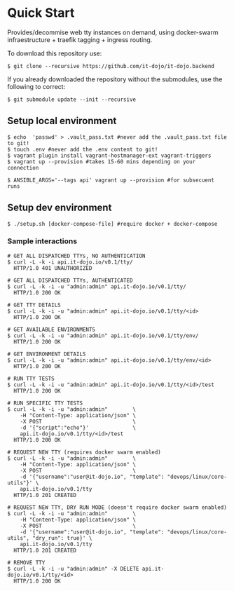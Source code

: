 # Quick Start

Provides/decommise web tty instances on demand, using docker-swarm
infraestructure + traefik tagging + ingress routing.

To download this repository use:

    $ git clone --recursive https://github.com/it-dojo/it-dojo.backend

If you already downloaded the repository without the submodules, use the
following to correct:

    $ git submodule update --init --recursive

## Setup local environment

    $ echo  'passwd' > .vault_pass.txt #never add the .vault_pass.txt file to git!
    $ touch .env #never add the .env content to git!
    $ vagrant plugin install vagrant-hostmanager-ext vagrant-triggers
    $ vagrant up --provision #takes 15-60 mins depending on your connection

    $ ANSIBLE_ARGS='--tags api' vagrant up --provision #for subsecuent runs

## Setup dev environment

    $ ./setup.sh [docker-compose-file] #require docker + docker-compose

### Sample interactions

    # GET ALL DISPATCHED TTYs, NO AUTHENTICATION
    $ curl -L -k -i api.it-dojo.io/v0.1/tty/
      HTTP/1.0 401 UNAUTHORIZED

    # GET ALL DISPATCHED TTYs, AUTHENTICATED
    $ curl -L -k -i -u "admin:admin" api.it-dojo.io/v0.1/tty/
      HTTP/1.0 200 OK

    # GET TTY DETAILS
    $ curl -L -k -i -u "admin:admin" api.it-dojo.io/v0.1/tty/<id>
      HTTP/1.0 200 OK

    # GET AVAILABLE ENVIRONMENTS
    $ curl -L -k -i -u "admin:admin" api.it-dojo.io/v0.1/tty/env/
      HTTP/1.0 200 OK

    # GET ENVIRONMENT DETAILS
    $ curl -L -k -i -u "admin:admin" api.it-dojo.io/v0.1/tty/env/<id>
      HTTP/1.0 200 OK

    # RUN TTY TESTS
    $ curl -L -k -i -u "admin:admin" api.it-dojo.io/v0.1/tty/<id>/test
      HTTP/1.0 200 OK

    # RUN SPECIFIC TTY TESTS
    $ curl -L -k -i -u "admin:admin"        \
        -H "Content-Type: application/json" \
        -X POST                             \
        -d '{"script":"echo"}'              \
        api.it-dojo.io/v0.1/tty/<id>/test
      HTTP/1.0 200 OK

    # REQUEST NEW TTY (requires docker swarm enabled)
    $ curl -L -k -i -u "admin:admin"        \
        -H "Content-Type: application/json" \
        -X POST                             \
        -d '{"username":"user@it-dojo.io", "template": "devops/linux/core-utils"}' \
        api.it-dojo.io/v0.1/tty
      HTTP/1.0 201 CREATED

    # REQUEST NEW TTY, DRY RUN MODE (doesn't require docker swarm enabled)
    $ curl -L -k -i -u "admin:admin"        \
        -H "Content-Type: application/json" \
        -X POST                             \
        -d '{"username":"user@it-dojo.io", "template": "devops/linux/core-utils", "dry_run": true}' \
        api.it-dojo.io/v0.1/tty
      HTTP/1.0 201 CREATED

    # REMOVE TTY
    $ curl -L -k -i -u "admin:admin" -X DELETE api.it-dojo.io/v0.1/tty/<id>
      HTTP/1.0 200 OK
